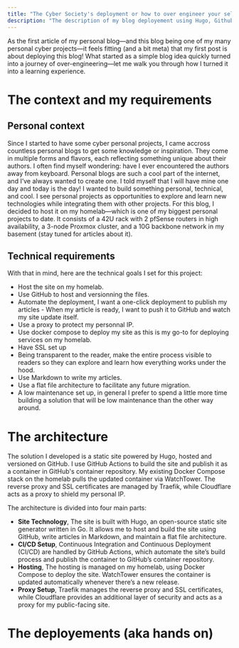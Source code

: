 ```yaml
---
title: "The Cyber Society's deployment or how to over engineer your selfhosted personal blog"
description: "The description of my blog deployement using Hugo, Github Actions, Docker and much more"
---
```


As the first article of my personal blog—and this blog being one of my many personal cyber projects—it feels fitting (and a bit meta) that my first post is about deploying this blog! What started as a simple blog idea quickly turned into a journey of over-engineering—let me walk you through how I turned it into a learning experience.

# The context and my requirements

## Personal context
Since I started to have some cyber personal projects, I came accross countless personal blogs to get some knowledge or inspiration. They come in multiple forms and flavors, each reflecting something unique about their authors. I often find myself wondering: have I ever encountered the authors away from keyboard. Personal blogs are such a cool part of the internet, and I’ve always wanted to create one. I told myself that I will have mine one day and today is the day!
I wanted to build something personal, technical, and cool. I see personal projects as opportunities to explore and learn new technologies while integrating them with other projects. For this blog, I decided to host it on my homelab—which is one of my biggest personal projects to date. It consists of a 42U rack with 2 pfSense routers in high availability, a 3-node Proxmox cluster, and a 10G backbone network in my basement (stay tuned for articles about it).

## Technical requirements
With that in mind, here are the technical goals I set for this project:
* Host the site on my homelab.
* Use GitHub to host and versionning the files.
* Automate the deployment, I want a one-click deployment to publish my articles - When my article is ready, I want to push it to GitHub and watch my site update itself.
* Use a proxy to protect my personnal IP.
* Use docker compose to deploy my site as this is my go-to for deploying services on my homelab.
* Have SSL set up
* Being transparent to the reader, make the entire process visible to readers so they can explore and learn how everything works under the hood.
* Use Markdown to write my articles.
* Use a flat file architecture to facilitate any future migration.
* A low maintenance set up, in general I prefer to spend a little more time building a solution that will be low maintenance than the other way around.

# The architecture
The solution I developed is a static site powered by Hugo, hosted and versioned on GitHub. I use GitHub Actions to build the site and publish it as a container in GitHub's container repository. My existing Docker Compose stack on the homelab pulls the updated container via WatchTower. The reverse proxy and SSL certificates are managed by Traefik, while Cloudflare acts as a proxy to shield my personal IP.

The architecture is divided into four main parts:

* **Site Technology**, The site is built with Hugo, an open-source static site generator written in Go. It allows me to host and build the site using GitHub, write articles in Markdown, and maintain a flat file architecture.
* **CI/CD Setup**, Continuous Integration and Continuous Deployment (CI/CD) are handled by GitHub Actions, which automate the site’s build process and publish the container to GitHub’s container repository.
* **Hosting**, The hosting is managed on my homelab, using Docker Compose to deploy the site. WatchTower ensures the container is updated automatically whenever there’s a new release.
* **Proxy Setup**, Traefik manages the reverse proxy and SSL certificates, while Cloudflare provides an additional layer of security and acts as a proxy for my public-facing site. 

# The deployements (aka hands on)
